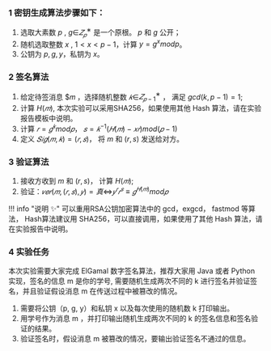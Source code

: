 ### 1 密钥生成算法步骤如下：

1. 选取大素数 $p$ , $g$∈$𝑍_𝑝^∗$ 是一个原根。 $p$ 和 $g$ 公开； 
2. 随机选取整数 $x$ , $1 < x < p-1$，计算 $y =  g^x mod p$。 
3. 公钥为 ${p,g,y}$，私钥为 $x$。  

### 2 签名算法

1. 给定待签消息 $𝑚 ，选择随机整数 $𝑘$∈$𝑍_{𝑝−1}^∗$ ， 满足 $gcd(k, p-1) = 1$;
2. 计算 $H(𝑚)$, 本次实验可以采用SHA256，如果使用其他 Hash 算法，请在实验报告模板中说明。
3. 计算 $𝑟=𝑔^𝑘  mod ⁡𝑝$， $𝑠=𝑘^{−1} (𝐻(𝑚)−𝑥𝑟)mod⁡ (𝑝−1)$
4. 定义 $𝑆𝑖𝑔(𝑚,𝑘)=(𝑟,𝑠)$， 将 $m$ 和 $(r, s)$ 发送给对方。

### 3 验证算法

1. 接收方收到 $m$ 和 $(r, s)$， 计算 $H(𝑚)$;
2. 验证：$𝑣𝑒𝑟(𝑚,(𝑟,𝑠),𝑦)=真$⇔$𝑦^𝑟 𝑟^𝑠≡𝑔^{𝐻(𝑚)}  mod⁡ 𝑝$

!!! info "说明 :sparkles:"
   可以重用RSA公钥加密算法中的 gcd，exgcd， fastmod 等算法， Hash算法建议用 SHA256，可以直接调用，如果使用了其他 Hash 算法，请在实验报告中说明。 


### 4 实验任务

本次实验需要大家完成 ElGamal 数字签名算法，推荐大家用 Java 或者 Python 实现，签名的信息 m 是你的学号, 需要随机生成两次不同的 k 进行签名并验证签名，并且验证假设消息 m 在传送过程中被篡改的情况。

1. 需要将公钥（p, g, y）和私钥 x 以及每次使用的随机数 k 打印输出。
2. 用学号作为消息 m ，并打印输出随机生成两次不同的 k 的签名信息和签名验证的结果。
3. 验证签名时，假设消息 m 被篡改的情况，要输出验证签名不通过的信息。







